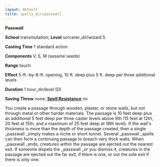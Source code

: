 ```yaml
---
layout: default
title: spells_dir/passwall
---
```

 **Passwall**

**School** transmutation; **Level** sorcerer_dir/wizard 5

**Casting Time** 1 standard action

**Components** V, S, M (sesame seeds)

**Range** touch

**Effect** 5-ft.-by-8-ft. opening, 10 ft. deep plus 5 ft. deep per three additional levels

**Duration** 1 hour_dir/level (D)

**Saving Throw** none; **[Spell Resistance](../glossary#_spell-resistance)** no

You create a passage through wooden, plaster, or stone walls, but not through metal or other harder materials. The passage is 10 feet deep plus an additional 5 feet deep per three caster levels above 9th (15 feet at 12th, 20 feet at 15th, and a maximum of 25 feet deep at 18th level). If the wall's thickness is more than the depth of the passage created, then a single _passwall _simply makes a niche or short tunnel. Several _passwall _spells can then form a continuing passage to breach very thick walls. When _passwall _ends, creatures within the passage are ejected out the nearest exit. If someone dispels the _passwall _or you dismiss it, creatures in the passage are ejected out the far exit, if there is one, or out the sole exit if there is only one.

